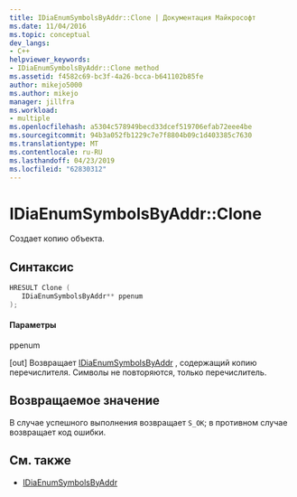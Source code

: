 ```yaml
---
title: IDiaEnumSymbolsByAddr::Clone | Документация Майкрософт
ms.date: 11/04/2016
ms.topic: conceptual
dev_langs:
- C++
helpviewer_keywords:
- IDiaEnumSymbolsByAddr::Clone method
ms.assetid: f4582c69-bc3f-4a26-bcca-b641102b85fe
author: mikejo5000
ms.author: mikejo
manager: jillfra
ms.workload:
- multiple
ms.openlocfilehash: a5304c578949becd33dcef519706efab72eee4be
ms.sourcegitcommit: 94b3a052fb1229c7e7f8804b09c1d403385c7630
ms.translationtype: MT
ms.contentlocale: ru-RU
ms.lasthandoff: 04/23/2019
ms.locfileid: "62830312"
---
```

# <a name="idiaenumsymbolsbyaddrclone"></a>IDiaEnumSymbolsByAddr::Clone
Создает копию объекта.

## <a name="syntax"></a>Синтаксис

```C++
HRESULT Clone ( 
   IDiaEnumSymbolsByAddr** ppenum
);
```

#### <a name="parameters"></a>Параметры
 ppenum

[out] Возвращает [IDiaEnumSymbolsByAddr](../../debugger/debug-interface-access/idiaenumsymbolsbyaddr.md) , содержащий копию перечислителя. Символы не повторяются, только перечислитель.

## <a name="return-value"></a>Возвращаемое значение
 В случае успешного выполнения возвращает `S_OK`; в противном случае возвращает код ошибки.

## <a name="see-also"></a>См. также
- [IDiaEnumSymbolsByAddr](../../debugger/debug-interface-access/idiaenumsymbolsbyaddr.md)